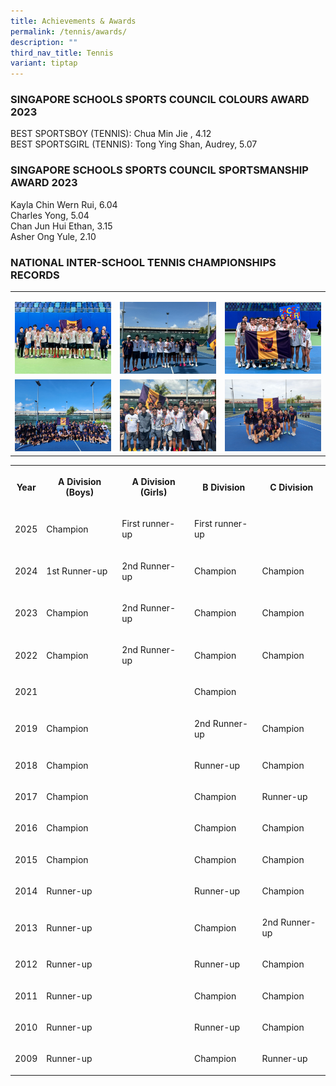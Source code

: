 ```yaml
---
title: Achievements & Awards
permalink: /tennis/awards/
description: ""
third_nav_title: Tennis
variant: tiptap
---
```

<h3>SINGAPORE SCHOOLS SPORTS COUNCIL COLOURS AWARD 2023</h3>
<p>BEST SPORTSBOY (TENNIS): Chua Min Jie , 4.12
<br>BEST SPORTSGIRL (TENNIS): Tong Ying Shan, Audrey, 5.07
<br>
</p>
<h3>SINGAPORE SCHOOLS SPORTS COUNCIL SPORTSMANSHIP AWARD 2023</h3>
<p>Kayla Chin Wern Rui, 6.04
<br>Charles Yong, 5.04
<br>Chan Jun Hui Ethan, 3.15
<br>Asher Ong Yule, 2.10
<br>
</p>
<h3>NATIONAL INTER-SCHOOL TENNIS CHAMPIONSHIPS RECORDS</h3>
<table style="minWidth: 75px">
<colgroup>
<col>
<col>
<col>
</colgroup>
<tbody>
<tr>
<td rowspan="1" colspan="1">
<p></p>
<div class="isomer-image-wrapper">
<img style="width: 100%" height="auto" width="100%" alt="" src="/images/CCA Sports/Tennis/1.jpg">
</div>
</td>
<td rowspan="1" colspan="1">
<p></p>
<div class="isomer-image-wrapper">
<img style="width: 100%" height="auto" width="100%" alt="" src="/images/CCA Sports/Tennis/2.jpg">
</div>
</td>
<td rowspan="1" colspan="1">
<p></p>
<div class="isomer-image-wrapper">
<img style="width: 100%" height="auto" width="100%" alt="" src="/images/CCA Sports/Tennis/3.jpg">
</div>
</td>
</tr>
<tr>
<td rowspan="1" colspan="1">
<div class="isomer-image-wrapper">
<img style="width: 100%" height="auto" width="100%" alt="" src="/images/CCA%20Sports/Tennis/b%20div%20team.jpeg">
</div>
</td>
<td rowspan="1" colspan="1">
<div class="isomer-image-wrapper">
<img style="width: 100%" height="auto" width="100%" alt="" src="/images/CCA%20Sports/Tennis/celebrating%20the%20win%20with%20our%20principal,%20senior%20admin,%20teachers%20and%20coaches.jpeg">
</div>
</td>
<td rowspan="1" colspan="1">
<div class="isomer-image-wrapper">
<img style="width: 100%" height="auto" width="100%" alt="" src="/images/CCA%20Sports/Tennis/team%20photos.jpeg">
</div>
</td>
</tr>
</tbody>
</table>
<table style="minWidth: 125px">
<colgroup>
<col>
<col>
<col>
<col>
<col>
</colgroup>
<tbody>
<tr>
<th rowspan="1" colspan="1">
<p>Year</p>
</th>
<th rowspan="1" colspan="1">
<p>A Division (Boys)</p>
</th>
<th rowspan="1" colspan="1">
<p>A Division (Girls)</p>
</th>
<th rowspan="1" colspan="1">
<p>B Division</p>
</th>
<th rowspan="1" colspan="1">
<p>C Division</p>
</th>
</tr>
<tr>
<td rowspan="1" colspan="1">
<p>2025</p>
</td>
<td rowspan="1" colspan="1">
<p>Champion&nbsp;</p>
</td>
<td rowspan="1" colspan="1">
<p>First runner-up</p>
</td>
<td rowspan="1" colspan="1">
<p>First runner-up</p>
</td>
<td rowspan="1" colspan="1">
<p></p>
</td>
</tr>
<tr>
<td rowspan="1" colspan="1">
<p>2024</p>
</td>
<td rowspan="1" colspan="1">
<p>1st Runner-up</p>
</td>
<td rowspan="1" colspan="1">
<p>2nd Runner-up</p>
</td>
<td rowspan="1" colspan="1">
<p>Champion</p>
</td>
<td rowspan="1" colspan="1">
<p>Champion</p>
</td>
</tr>
<tr>
<td rowspan="1" colspan="1">
<p>2023</p>
</td>
<td rowspan="1" colspan="1">
<p>Champion</p>
</td>
<td rowspan="1" colspan="1">
<p>2nd Runner-up</p>
</td>
<td rowspan="1" colspan="1">
<p>Champion</p>
</td>
<td rowspan="1" colspan="1">
<p>Champion</p>
</td>
</tr>
<tr>
<td rowspan="1" colspan="1">
<p>2022</p>
</td>
<td rowspan="1" colspan="1">
<p>Champion</p>
</td>
<td rowspan="1" colspan="1">
<p>2nd Runner-up</p>
</td>
<td rowspan="1" colspan="1">
<p>Champion</p>
</td>
<td rowspan="1" colspan="1">
<p>Champion</p>
</td>
</tr>
<tr>
<td rowspan="1" colspan="1">
<p>2021</p>
</td>
<td rowspan="1" colspan="1">
<p></p>
</td>
<td rowspan="1" colspan="1">
<p></p>
</td>
<td rowspan="1" colspan="1">
<p>Champion</p>
</td>
<td rowspan="1" colspan="1">
<p></p>
</td>
</tr>
<tr>
<td rowspan="1" colspan="1">
<p>2019</p>
</td>
<td rowspan="1" colspan="1">
<p>Champion</p>
</td>
<td rowspan="1" colspan="1">
<p></p>
</td>
<td rowspan="1" colspan="1">
<p>2nd Runner-up</p>
</td>
<td rowspan="1" colspan="1">
<p>Champion</p>
</td>
</tr>
<tr>
<td rowspan="1" colspan="1">
<p>2018</p>
</td>
<td rowspan="1" colspan="1">
<p>Champion</p>
</td>
<td rowspan="1" colspan="1">
<p></p>
</td>
<td rowspan="1" colspan="1">
<p>Runner-up</p>
</td>
<td rowspan="1" colspan="1">
<p>Champion</p>
</td>
</tr>
<tr>
<td rowspan="1" colspan="1">
<p>2017</p>
</td>
<td rowspan="1" colspan="1">
<p>Champion</p>
</td>
<td rowspan="1" colspan="1">
<p></p>
</td>
<td rowspan="1" colspan="1">
<p>Champion</p>
</td>
<td rowspan="1" colspan="1">
<p>Runner-up</p>
</td>
</tr>
<tr>
<td rowspan="1" colspan="1">
<p>2016</p>
</td>
<td rowspan="1" colspan="1">
<p>Champion</p>
</td>
<td rowspan="1" colspan="1">
<p></p>
</td>
<td rowspan="1" colspan="1">
<p>Champion</p>
</td>
<td rowspan="1" colspan="1">
<p>Champion</p>
</td>
</tr>
<tr>
<td rowspan="1" colspan="1">
<p>2015</p>
</td>
<td rowspan="1" colspan="1">
<p>Champion</p>
</td>
<td rowspan="1" colspan="1">
<p></p>
</td>
<td rowspan="1" colspan="1">
<p>Champion</p>
</td>
<td rowspan="1" colspan="1">
<p>Champion</p>
</td>
</tr>
<tr>
<td rowspan="1" colspan="1">
<p>2014</p>
</td>
<td rowspan="1" colspan="1">
<p>Runner-up</p>
</td>
<td rowspan="1" colspan="1">
<p></p>
</td>
<td rowspan="1" colspan="1">
<p>Runner-up</p>
</td>
<td rowspan="1" colspan="1">
<p>Champion</p>
</td>
</tr>
<tr>
<td rowspan="1" colspan="1">
<p>2013</p>
</td>
<td rowspan="1" colspan="1">
<p>Runner-up</p>
</td>
<td rowspan="1" colspan="1">
<p></p>
</td>
<td rowspan="1" colspan="1">
<p>Champion</p>
</td>
<td rowspan="1" colspan="1">
<p>2nd Runner-up</p>
</td>
</tr>
<tr>
<td rowspan="1" colspan="1">
<p>2012</p>
</td>
<td rowspan="1" colspan="1">
<p>Runner-up</p>
</td>
<td rowspan="1" colspan="1">
<p></p>
</td>
<td rowspan="1" colspan="1">
<p>Runner-up</p>
</td>
<td rowspan="1" colspan="1">
<p>Champion</p>
</td>
</tr>
<tr>
<td rowspan="1" colspan="1">
<p>2011</p>
</td>
<td rowspan="1" colspan="1">
<p>Runner-up</p>
</td>
<td rowspan="1" colspan="1">
<p></p>
</td>
<td rowspan="1" colspan="1">
<p>Champion</p>
</td>
<td rowspan="1" colspan="1">
<p>Champion</p>
</td>
</tr>
<tr>
<td rowspan="1" colspan="1">
<p>2010</p>
</td>
<td rowspan="1" colspan="1">
<p>Runner-up</p>
</td>
<td rowspan="1" colspan="1">
<p></p>
</td>
<td rowspan="1" colspan="1">
<p>Runner-up</p>
</td>
<td rowspan="1" colspan="1">
<p>Champion</p>
</td>
</tr>
<tr>
<td rowspan="1" colspan="1">
<p>2009</p>
</td>
<td rowspan="1" colspan="1">
<p>Runner-up</p>
</td>
<td rowspan="1" colspan="1">
<p></p>
</td>
<td rowspan="1" colspan="1">
<p>Champion</p>
</td>
<td rowspan="1" colspan="1">
<p>Runner-up</p>
</td>
</tr>
</tbody>
</table>
<p></p>
